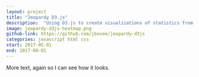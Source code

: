 ```yaml
---
layout: project
title: "Jeopardy D3.js"
description:  "Using D3.js to create visualizations of statistics from Jeopardy games and seasons"
image: jeopardy-d3js-heatmap.png
github-link: https://github.com/jbovee/jeopardy-d3js
categories: javascript html css
start: 2017-05-01
end: 2017-08-01
---
```


More text, again so I can see how it looks.